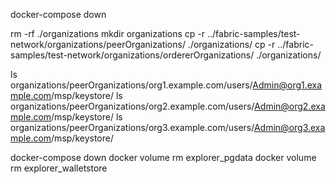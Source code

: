 docker-compose down

rm -rf ./organizations
mkdir organizations
cp -r ../fabric-samples/test-network/organizations/peerOrganizations/ ./organizations/
cp -r ../fabric-samples/test-network/organizations/ordererOrganizations/ ./organizations/

ls organizations/peerOrganizations/org1.example.com/users/Admin@org1.example.com/msp/keystore/
ls organizations/peerOrganizations/org2.example.com/users/Admin@org2.example.com/msp/keystore/
ls organizations/peerOrganizations/org3.example.com/users/Admin@org3.example.com/msp/keystore/

docker-compose down
docker volume rm  explorer_pgdata
docker volume rm  explorer_walletstore
